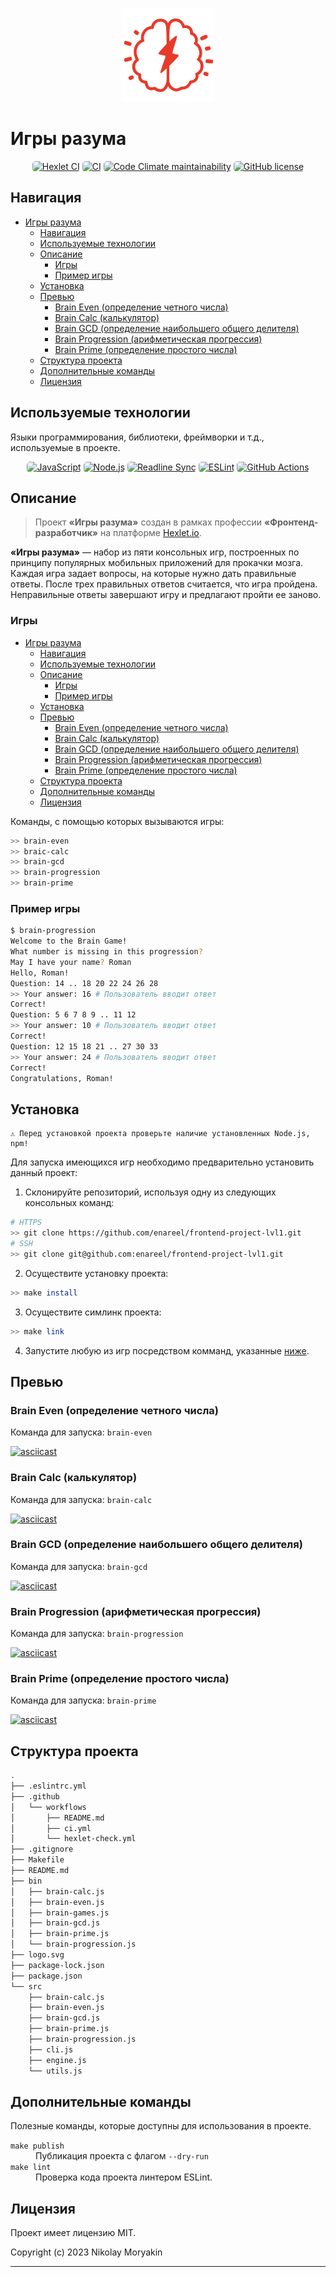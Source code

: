 <p align="center">
  <img width="150" src="https://github.com/enareel/brain-games/blob/main/logo.svg" alt="Логотип">
</p>

# Игры разума

<p align="center">
  <a href="https://github.com/enareel/brain-games/actions/workflows/hexlet-check.yml"><img alt="Hexlet CI" src="https://img.shields.io/github/actions/workflow/status/enareel/brain-games/hexlet-check.yml?style=for-the-badge&logo=github&label=Hexlet%20CI" style="border-radius: 5px;"></a>
  <a href="https://github.com/enareel/brain-games/actions/workflows/ci.yml"><img alt="CI" src="https://img.shields.io/github/actions/workflow/status/enareel/brain-games/ci.yml?style=for-the-badge&logo=github&label=CI" style="border-radius: 5px;"></a>
  <a href="https://codeclimate.com/github/enareel/brain-games/maintainability"><img alt="Code Climate maintainability" src="https://img.shields.io/codeclimate/maintainability/enareel/brain-games?style=for-the-badge&logo=codeclimate" style="border-radius: 5px;"></a>
  <a href="https://opensource.org/licenses/MIT"><img alt="GitHub license" src="https://img.shields.io/github/license/enareel/brain-games?style=for-the-badge" style="border-radius: 5px;"></a>
</p>

## Навигация

- [Игры разума](#игры-разума)
  - [Навигация](#навигация)
  - [Используемые технологии](#используемые-технологии)
  - [Описание](#описание)
    - [Игры](#игры)
    - [Пример игры](#пример-игры)
  - [Установка](#установка)
  - [Превью](#превью)
    - [Brain Even (определение четного числа)](#brain-even-определение-четного-числа)
    - [Brain Calc (калькулятор)](#brain-calc-калькулятор)
    - [Brain GCD (определение наибольшего общего делителя)](#brain-gcd-определение-наибольшего-общего-делителя)
    - [Brain Progression (арифметическая прогрессия)](#brain-progression-арифметическая-прогрессия)
    - [Brain Prime (определение простого числа)](#brain-prime-определение-простого-числа)
  - [Структура проекта](#структура-проекта)
  - [Дополнительные команды](#дополнительные-команды)
  - [Лицензия](#лицензия)

## Используемые технологии

Языки программирования, библиотеки, фреймворки и т.д., используемые в проекте.

<p align="center">
  <a href="https://github.com/topics/javascript"><img alt="JavaScript" src="https://img.shields.io/badge/JavaScript-323330?style=for-the-badge&logo=javascript&logoColor=F7DF1E" style="border-radius: 5px;"></a>
  <a href="https://github.com/nodejs"><img alt="Node.js" src="https://img.shields.io/badge/Node.js-43853D?style=for-the-badge&logo=node.js&logoColor=white" style="border-radius: 5px;"></a>
  <a href="https://github.com/anseki/readline-sync"><img alt="Readline Sync" src="https://img.shields.io/badge/Readline Sync-181818?style=for-the-badge&logo=slashdot&logoColor=white" style="border-radius: 5px;"></a>
  <a href="https://github.com/eslint/eslint"><img alt="ESLint" src="https://img.shields.io/badge/eslint-3A33D1?style=for-the-badge&logo=eslint&logoColor=white" style="border-radius: 5px;"></a>
  <a href="https://docs.github.com/ru/actions"><img alt="GitHub Actions" src="https://img.shields.io/badge/GitHub_Actions-2088FF?style=for-the-badge&logo=github-actions&logoColor=white" style="border-radius: 5px;"></a>
</p>

## Описание

> Проект **«Игры разума»** создан в рамках профессии **«Фронтенд-разработчик»** на платформе [Hexlet.io](https://ru.hexlet.io).

**«Игры разума»** — набор из пяти консольных игр, построенных по принципу популярных мобильных приложений для прокачки мозга. Каждая игра задает вопросы, на которые нужно дать правильные ответы. После трех правильных ответов считается, что игра пройдена. Неправильные ответы завершают игру и предлагают пройти ее заново.

### Игры

- [Игры разума](#игры-разума)
  - [Навигация](#навигация)
  - [Используемые технологии](#используемые-технологии)
  - [Описание](#описание)
    - [Игры](#игры)
    - [Пример игры](#пример-игры)
  - [Установка](#установка)
  - [Превью](#превью)
    - [Brain Even (определение четного числа)](#brain-even-определение-четного-числа)
    - [Brain Calc (калькулятор)](#brain-calc-калькулятор)
    - [Brain GCD (определение наибольшего общего делителя)](#brain-gcd-определение-наибольшего-общего-делителя)
    - [Brain Progression (арифметическая прогрессия)](#brain-progression-арифметическая-прогрессия)
    - [Brain Prime (определение простого числа)](#brain-prime-определение-простого-числа)
  - [Структура проекта](#структура-проекта)
  - [Дополнительные команды](#дополнительные-команды)
  - [Лицензия](#лицензия)

Команды, с помощью которых вызываются игры:

```bash
>> brain-even
>> braic-calc
>> brain-gcd
>> brain-progression
>> brain-prime
```

### Пример игры

```bash
$ brain-progression
Welcome to the Brain Game!
What number is missing in this progression?
May I have your name? Roman
Hello, Roman!
Question: 14 .. 18 20 22 24 26 28
>> Your answer: 16 # Пользователь вводит ответ
Correct!
Question: 5 6 7 8 9 .. 11 12
>> Your answer: 10 # Пользователь вводит ответ
Correct!
Question: 12 15 18 21 .. 27 30 33
>> Your answer: 24 # Пользователь вводит ответ
Correct!
Congratulations, Roman!
```

## Установка

```
⚠️ Перед установкой проекта проверьте наличие установленных Node.js, npm!
```

Для запуска имеющихся игр необходимо предварительно установить данный проект:

1. Склонируйте репозиторий, используя одну из следующих консольных команд:

```bash
# HTTPS
>> git clone https://github.com/enareel/frontend-project-lvl1.git
# SSH
>> git clone git@github.com:enareel/frontend-project-lvl1.git
```

2. Осуществите установку проекта:

```bash
>> make install
```

3. Осуществите симлинк проекта:

```bash
>> make link
```

4. Запустите любую из игр посредством комманд, указанные [ниже](#превью).

## Превью

### Brain Even (определение четного числа)

Команда для запуска: `brain-even`

[![asciicast](https://asciinema.org/a/o5j0wp7Tj1nrTP66UFFWXjhea.svg)](https://asciinema.org/a/o5j0wp7Tj1nrTP66UFFWXjhea)

### Brain Calc (калькулятор)

Команда для запуска: `brain-calc`

[![asciicast](https://asciinema.org/a/kwIcakbm7YakpMBz1xKVqkQhY.svg)](https://asciinema.org/a/kwIcakbm7YakpMBz1xKVqkQhY)

### Brain GCD (определение наибольшего общего делителя)

Команда для запуска: `brain-gcd`

[![asciicast](https://asciinema.org/a/IV8xAxXHVH6tgRqutYUqJOQKQ.svg)](https://asciinema.org/a/IV8xAxXHVH6tgRqutYUqJOQKQ)

### Brain Progression (арифметическая прогрессия)

Команда для запуска: `brain-progression`

[![asciicast](https://asciinema.org/a/Cr65rW6s2ihywAtZ8lJ7TutAm.svg)](https://asciinema.org/a/Cr65rW6s2ihywAtZ8lJ7TutAm)

### Brain Prime (определение простого числа)

Команда для запуска: `brain-prime`

[![asciicast](https://asciinema.org/a/OmqVh4M7TY34let7Oxacr5JaI.svg)](https://asciinema.org/a/OmqVh4M7TY34let7Oxacr5JaI)

## Структура проекта

```bash
.
├── .eslintrc.yml
├── .github
│   └── workflows
│       ├── README.md
│       ├── ci.yml
│       └── hexlet-check.yml
├── .gitignore
├── Makefile
├── README.md
├── bin
│   ├── brain-calc.js
│   ├── brain-even.js
│   ├── brain-games.js
│   ├── brain-gcd.js
│   ├── brain-prime.js
│   └── brain-progression.js
├── logo.svg
├── package-lock.json
├── package.json
└── src
    ├── brain-calc.js
    ├── brain-even.js
    ├── brain-gcd.js
    ├── brain-prime.js
    ├── brain-progression.js
    ├── cli.js
    ├── engine.js
    └── utils.js
```

## Дополнительные команды

Полезные команды, которые доступны для использования в проекте.

<dl>
    <dt><code>make publish</code></dt>
    <dd>Публикация проекта с флагом <code>--dry-run</code></dd>
    <dt><code>make lint</code></dt>
    <dd>Проверка кода проекта линтером ESLint.</dd>
</dl>

## Лицензия

Проект имеет лицензию MIT.

Copyright (c) 2023 Nikolay Moryakin

---
